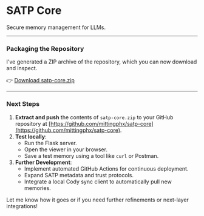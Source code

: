 # SATP Core

Secure memory management for LLMs.



---

### **Packaging the Repository**

I've generated a ZIP archive of the repository, which you can now download and inspect.

👉 [Download satp-core.zip](sandbox:/mnt/data/satp-core.zip?_chatgptios_conversationID=67ef82ee-77d4-8005-af50-1d3eaf65c538&_chatgptios_messageID=b89f5a08-3953-4b51-b25a-828defdad23b)

---

### **Next Steps**

1. **Extract and push** the contents of `satp-core.zip` to your GitHub repository at [https://github.com/mittingphx/satp-core](https://github.com/mittingphx/satp-core).
2. **Test locally**:
   - Run the Flask server.
   - Open the viewer in your browser.
   - Save a test memory using a tool like `curl` or Postman.
3. **Further Development**:
   - Implement automated GitHub Actions for continuous deployment.
   - Expand SATP metadata and trust protocols.
   - Integrate a local Cody sync client to automatically pull new memories.

Let me know how it goes or if you need further refinements or next-layer integrations!
